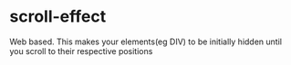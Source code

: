 # scroll-effect
Web based. This makes your elements(eg DIV) to be initially hidden until you scroll to their respective positions
